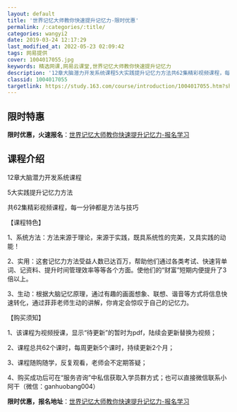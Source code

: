 ```yaml
---
layout: default
title: '世界记忆大师教你快速提升记忆力-限时优惠'
permalink: /:categories/:title/
categories: wangyi2
date: 2019-03-24 12:17:29
last_modified_at: 2022-05-23 02:09:42
tags: 网易提供
cover: 1004017055.jpg
keywords: 精选网课,网易云课堂,世界记忆大师教你快速提升记忆力
description: '12章大脑潜力开发系统课程5大实践提升记忆力方法共62集精彩视频课程，每一分钟都是方法与技巧【课程特色】1、系统方法：方'
classid: 1004017055
targetlink: https://study.163.com/course/introduction/1004017055.htm?share=1&shareId=1025206652&utm_campaign=share&utm_medium=iphoneShare&utm_source=&utm_u=1025206652
---
```


## 限时特惠

**限时优惠，火速报名**：[世界记忆大师教你快速提升记忆力-报名学习](https://study.163.com/course/introduction/1004017055.htm?share=1&shareId=1025206652&utm_campaign=share&utm_medium=iphoneShare&utm_source=&utm_u=1025206652)

## 课程介绍

12章大脑潜力开发系统课程

5大实践提升记忆力方法

共62集精彩视频课程，每一分钟都是方法与技巧



【课程特色】

1、系统方法：方法来源于理论，来源于实践，既具系统性的完美，又具实践的动能！

2、实用：这套记忆力方法受益人数已达百万，帮助他们通过各类考试、快速背单词、记资料、提升时间管理效率等等各个方面。使他们的“财富”短期内便提升了3倍以上。

3、生动：根据大脑记忆原理，通过有趣的画面想象、联想、谐音等方式将信息快速转化，通过菲菲老师生动的讲解，你肯定会惊叹于自己的记忆力。



【购买须知】

1、该课程为视频授课，显示“待更新”的暂时为pdf，陆续会更新替换为视频；

2、课程总共62个课时，每周更新5个课时，持续更新2个月；

3、课程随购随学，反复观看，老师会不定期答疑；

4、购买成功后可在“服务咨询”中私信获取入学员群方式；也可以直接微信联系小阿干（微信：ganhuobang004）

**限时优惠，报名地址**：[世界记忆大师教你快速提升记忆力-报名学习](https://study.163.com/course/introduction/1004017055.htm?share=1&shareId=1025206652&utm_campaign=share&utm_medium=iphoneShare&utm_source=&utm_u=1025206652)

